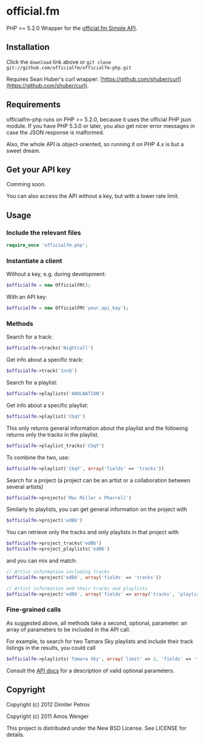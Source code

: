 # official.fm

PHP >= 5.2.0 Wrapper for the [official.fm Simple API](http://official.fm/developers).

## Installation

Click the `download` link above or `git clone git://github.com/officialfm/officialfm-php.git`

Requires Sean Huber's curl wrapper: [https://github.com/shuber/curl](https://github.com/shuber/curl).

## Requirements

officialfm-php runs on PHP >= 5.2.0, because it uses the official PHP json module. If you have PHP 5.3.0 or later, you also get nicer error messages in case the JSON response is malformed.

Also, the whole API is object-oriented, so running it on PHP 4.x is but a sweet dream.

## Get your API key

Comming soon.

You can also access the API without a key, but with a lower rate limit.

## Usage

### Include the relevant files

```php
require_once 'officialfm.php';
```

### Instantiate a client

Without a key, e.g. during development:

```php
$officialfm = new OfficialFM();
```
  
With an API key:

```php
$officialfm = new OfficialFM('your_api_key');
```
  
### Methods

Search for a track:

```php 
$officialfm->tracks('Nightcall')
```

Get info about a specific track:

```php
$officialfm->track('1nnQ')
```

Search for a playlist:

```php
$officialfm->playlists('AWOLNATION')
```

Get info about a specific playlist:

```php
$officialfm->playlist('CbqY')
```

This only returns general information about the playlist and the following returns only the tracks in the playlist.

```php
$officialfm->playlist_tracks('CbqY')
```

To combine the two, use:

```php
$officialfm->playlist('CbqY', array('fields' => 'tracks'))
```

Search for a project (a project can be an artist or a collaboration between several artists)

```php
$officialfm->projects('Mac Miller x Pharrell')
```

Similarly to playlists, you can get general information on the project with

```php
$officialfm->project('edB6')
```

You can retrieve only the tracks and only playlists in that project with

```php
$officialfm->project_tracks('edB6')
$officialfm->project_playlists('edB6')
```

and you can mix and match:

```php
// Artist information including tracks
$officialfm->project('edB6', array('fields' => 'tracks'))

// Artist information and their tracks and playlists
$officialfm->project('edB6', array('fields' => array('tracks', 'playlists')))
```

### Fine-grained calls

As suggested above, all methods take a second, optional, parameter: an array of parameters to be included in the API call.

For example, to search for two Tamara Sky playlists and include their track listings in the results, you could call

```php
$officialfm->playlists('Tamara Sky', array('limit' => 2, 'fields' => 'tracks'))
```

Consult the [API docs](http://dev.official.fm) for a description of valid optional parameters.

## Copyright

Copyright (c) 2012 Dimiter Petrov

Copyright (c) 2011 Amos Wenger

This project is distributed under the New BSD License. See LICENSE for details.
